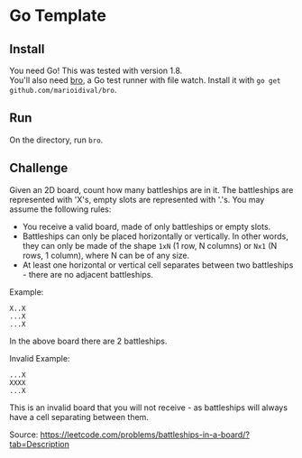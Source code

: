 # Go Template

## Install
You need Go! This was tested with version 1.8.  
You'll also need [bro](https://github.com/marioidival/bro), a Go test runner with file watch. Install it with `go get github.com/marioidival/bro`.

## Run
On the directory, run `bro`.

## Challenge

Given an 2D board, count how many battleships are in it. The battleships are represented with 'X's, empty slots are represented with '.'s. You may assume the following rules:

* You receive a valid board, made of only battleships or empty slots.
* Battleships can only be placed horizontally or vertically. In other words, they can only be made of the shape `1xN` (1 row, N columns) or `Nx1` (N rows, 1 column), where N can be of any size.
* At least one horizontal or vertical cell separates between two battleships - there are no adjacent battleships.

Example:

```
X..X
...X
...X
```

In the above board there are 2 battleships.

Invalid Example:
```
...X
XXXX
...X
```

This is an invalid board that you will not receive - as battleships will always have a cell separating between them.

Source: https://leetcode.com/problems/battleships-in-a-board/?tab=Description
